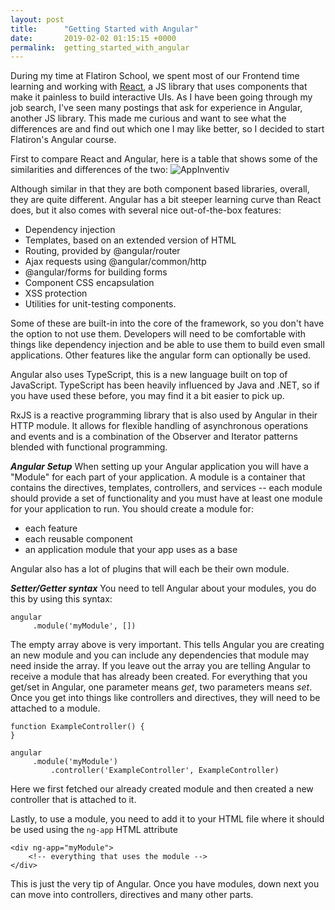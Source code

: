 ```yaml
---
layout: post
title:      "Getting Started with Angular"
date:       2019-02-02 01:15:15 +0000
permalink:  getting_started_with_angular
---
```



During my time at Flatiron School, we spent most of our Frontend time learning and working with [React](https://reactjs.org/), a JS library that uses components that make it painless to build interactive UIs. As I have been going through my job search, I've seen many postings that ask for experience in Angular, another JS library. This made me curious and want to see what the differences are and find out which one I may like better, so I decided to start Flatiron's Angular course. 

First to compare React and Angular, here is a table that shows some of the similarities and differences of the two: 
![AppInventiv](https://appinventiv.com/blog/wp-content/uploads/2018/07/React-and-Angular-A-Brief-Overview.png) 

Although similar in that they are both component based libraries, overall, they are quite different. Angular has a bit steeper learning curve than React does, but it also comes with several nice out-of-the-box features:

* Dependency injection
* Templates, based on an extended version of HTML
* Routing, provided by @angular/router
* Ajax requests using @angular/common/http
* @angular/forms for building forms
* Component CSS encapsulation
* XSS protection
* Utilities for unit-testing components.

Some of these are built-in into the core of the framework, so you don't have the option to not use them. Developers will need to be comfortable with things like dependency injection and be able to use them to build even small applications. Other features like the angular form can optionally be used. 

Angular also uses TypeScript, this is a new language built on top of JavaScript. TypeScript has been heavily influenced by Java and .NET, so if you have used these before, you may find it a bit easier to pick up. 

RxJS is a reactive programming library that is also used by Angular in their HTTP module. It allows for flexible handling of asynchronous operations and events and is a combination of the Observer and Iterator patterns blended with functional programming. 

***Angular Setup***
When setting up your Angular application you will have a "Module" for each part of your application. A module is a container that contains the directives, templates, controllers, and services -- each module should provide a set of functionality and you must have at least one module for your application to run. You should create a module for: 
* each feature
* each reusable component
* an application module that your app uses as a base

Angular also has a lot of plugins that will each be their own module. 

***Setter/Getter syntax***
You need to tell Angular about your modules, you do this by using this syntax: 
```
angular
     .module('myModule', [])
```

The empty array above is very important. This tells Angular you are creating an new module and you can include any dependencies that module may need inside the array. If you leave out the array you are telling Angular to receive a module that has already been created. For everything that you get/set in Angular, one parameter means *get*, two parameters means *set*. Once you get into things like controllers and directives, they will need to be attached to a module. 

```
function ExampleController() {
}

angular
     .module('myModule')
		 .controller('ExampleController', ExampleController)
```

Here we first fetched our already created module and then created a new controller that is attached to it. 

Lastly, to use a module, you need to add it to your HTML file where it should be used using the `ng-app` HTML attribute 

```
<div ng-app="myModule">
    <!-- everything that uses the module -->
</div>
```

This is just the very tip of Angular. Once you have modules, down next you can move into controllers, directives and many other parts. 



